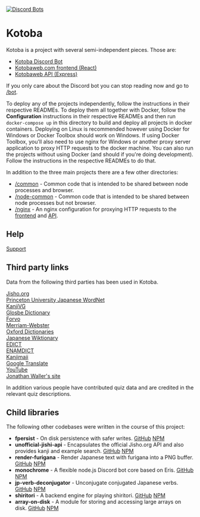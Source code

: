 [![Discord Bots](https://discordbots.org/api/widget/251239170058616833.png)](https://discordbots.org/bot/251239170058616833)

# Kotoba

Kotoba is a project with several semi-independent pieces. Those are:

* [Kotoba Discord Bot](https://github.com/mistval/kotoba/tree/master/bot)
* [Kotobaweb.com frontend (React)](https://github.com/mistval/kotoba/tree/master/kotobaweb)
* [Kotobaweb API (Express)](https://github.com/mistval/kotoba/tree/master/api)

If you only care about the Discord bot you can stop reading now and go to [/bot](https://github.com/mistval/kotoba/tree/master/bot).

To deploy any of the projects independently, follow the instructions in their respective READMEs. To deploy them all together with Docker, follow the **Configuration** instructions in their respective READMEs and then run `docker-compose up` in this directory to build and deploy all projects in docker containers. Deploying on Linux is recommended however using Docker for Windows or Docker Toolbox should work on Windows. If using Docker Toolbox, you'll also need to use nginx for Windows or another proxy server application to proxy HTTP requests to the docker machine. You can also run the projects without using Docker (and should if you're doing development). Follow the instructions in the respective READMEs to do that.

In addition to the three main projects there are a few other directories:

* [/common](https://github.com/mistval/kotoba/tree/master/common) - Common code that is intended to be shared between node processes and browser.
* [/node-common](https://github.com/mistval/kotoba/tree/master/node-common) - Common code that is intended to be shared between node processes but not browser.
* [/nginx](https://github.com/mistval/kotoba/tree/master/nginx) - An nginx configuration for proxying HTTP requests to the [frontend](https://github.com/mistval/kotoba/tree/master/kotobaweb) and [API](https://github.com/mistval/kotoba/tree/master/api).

## Help

[Support](https://discord.gg/f4Gkqku)

## Third party links

Data from the following third parties has been used in Kotoba.

[Jisho.org](https://jisho.org/about)  
[Princeton University Japanese WordNet](http://compling.hss.ntu.edu.sg/wnja/index.en.html)  
[KanjiVG](http://kanjivg.tagaini.net/)  
[Glosbe Dictionary](https://glosbe.com/)  
[Forvo](https://forvo.com/)  
[Merriam-Webster](https://www.merriam-webster.com)  
[Oxford Dictionaries](https://www.oxforddictionaries.com/)  
[Japanese Wiktionary](https://ja.wiktionary.org)  
[EDICT](http://www.edrdg.org/jmdict/edict.html)  
[ENAMDICT](https://www.edrdg.org/enamdict/enamdict_doc.html)  
[Kanjimaji](https://github.com/maurimo/kanimaji)  
[Google Translate](https://translate.google.com/)  
[YouTube](https://www.youtube.com/)  
[Jonathan Waller's site](http://www.tanos.co.uk/)  

In addition various people have contributed quiz data and are credited in the relevant quiz descriptions.

## Child libraries

The following other codebases were written in the course of this project:

* **fpersist** - On disk persistence with safer writes. [GitHub](https://github.com/mistval/fpersist) [NPM](https://www.npmjs.com/package/fpersist)
* **unofficial-jishi-api** - Encapsulates the official Jisho.org API and also provides kanji and example search. [GitHub](https://github.com/mistval/unofficial-jisho-api) [NPM](https://www.npmjs.com/package/unofficial-jisho-api)
* **render-furigana** - Render Japanese text with furigana into a PNG buffer. [GitHub](https://github.com/mistval/render-furigana) [NPM](https://www.npmjs.com/package/render-furigana)
* **monochrome** - A flexible node.js Discord bot core based on Eris. [GitHub](https://github.com/mistval/monochrome) [NPM](https://www.npmjs.com/package/monochrome)
* **jp-verb-deconjugator** - Unconjugate conjugated Japanese verbs. [GitHub](https://github.com/mistval/jp-verb-deconjugator) [NPM](https://www.npmjs.com/package/jp-verbs)
* **shiritori** - A backend engine for playing shiritori. [GitHub](https://github.com/mistval/shiritori) [NPM](https://www.npmjs.com/package/shiritori)
* **array-on-disk** - A module for storing and accessing large arrays on disk. [GitHub](https://github.com/mistval/array-on-disk) [NPM](https://www.npmjs.com/package/disk-array)
